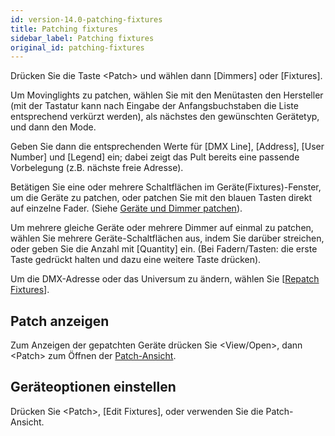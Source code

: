 ```yaml
---
id: version-14.0-patching-fixtures
title: Patching fixtures
sidebar_label: Patching fixtures
original_id: patching-fixtures
---
```


Drücken Sie die Taste \<Patch\> und wählen dann \[Dimmers\] oder
\[Fixtures\].

Um Movinglights zu patchen, wählen Sie mit den Menütasten den Hersteller
(mit der Tastatur kann nach Eingabe der Anfangsbuchstaben die Liste
entsprechend verkürzt werden), als nächstes den gewünschten Gerätetyp,
und dann den Mode.

Geben Sie dann die entsprechenden Werte für \[DMX Line\], \[Address\],
\[User Number\] und \[Legend\] ein; dabei zeigt das Pult bereits eine
passende Vorbelegung (z.B. nächste freie Adresse).

Betätigen Sie eine oder mehrere Schaltflächen im
Geräte(Fixtures)-Fenster, um die Geräte zu patchen, oder patchen Sie mit
den blauen Tasten direkt auf einzelne Fader.  (Siehe [Geräte und Dimmer patchen](../patching/patching-new-fixtures-or-dimmers.md)).

Um mehrere gleiche Geräte oder mehrere Dimmer auf einmal zu patchen,
wählen Sie mehrere Geräte-Schaltflächen aus, indem Sie darüber
streichen, oder geben Sie die Anzahl mit \[Quantity\] ein. (Bei
Fadern/Tasten: die erste Taste gedrückt halten und dazu eine weitere
Taste drücken).

Um die DMX-Adresse oder das Universum zu ändern, wählen Sie \[[Repatch Fixtures](../patching/changing-the-patch.md#ändern-der-dmx-adresse-im-patch-menü)\].

## Patch anzeigen

Zum Anzeigen der gepatchten Geräte drücken Sie
\<View/Open\>, dann \<Patch\> zum Öffnen der [Patch-Ansicht](../patching/changing-the-patch.md#patch-view).

## Geräteoptionen einstellen

Drücken Sie \<Patch\>, \[Edit Fixtures\], oder verwenden Sie die
Patch-Ansicht.
